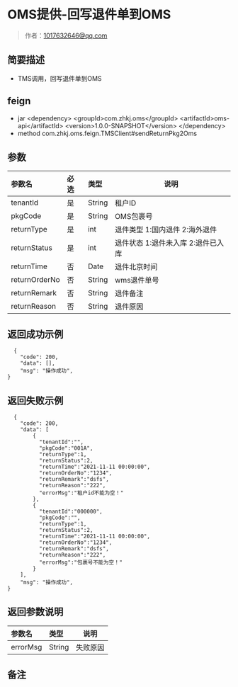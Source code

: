 # OMS提供-回写退件单到OMS

> 作者：1017632646@qq.com

## 简要描述

- TMS调用，回写退件单到OMS

## feign
 
-  jar
        &lt;dependency>
            &lt;groupId>com.zhkj.oms&lt;/groupId>
            &lt;artifactId>oms-api&lt;/artifactId>
            &lt;version>1.0.0-SNAPSHOT&lt;/version>
        &lt;/dependency>
-  method
		com.zhkj.oms.feign.TMSClient#sendReturnPkg2Oms
   


## 参数

|参数名|必选|类型|说明|
|:----    |:---|:----- |-----   |
|tenantId |是  |String |租户ID |
|pkgCode |是  |String |OMS包裹号   |
|returnType |是  |int |退件类型  1:国内退件 2:海外退件 |
|returnStatus |是  |int |退件状态  1:退件未入库 2:退件已入库  |
|returnTime |否  |Date |退件北京时间 |
|returnOrderNo |否  |String |wms退件单号 |
|returnRemark |否  |String |退件备注 |
|returnReason |否  |String |退件原因 |

## 返回成功示例 

``` 
  {
    "code": 200,
    "data": [],
    "msg": "操作成功",
}
```
## 返回失败示例 

``` 
  {
    "code": 200,
    "data": [
        {
          "tenantId":"",
          "pkgCode":"001A",
          "returnType":1,
          "returnStatus":2,
          "returnTime":"2021-11-11 00:00:00",
          "returnOrderNo":"1234",
          "returnRemark":"dsfs",
          "returnReason":"222",
          "errorMsg":"租户id不能为空！"
        },
        {
          "tenantId":"000000",
          "pkgCode":"",
          "returnType":1,
          "returnStatus":2,
          "returnTime":"2021-11-11 00:00:00",
          "returnOrderNo":"1234",
          "returnRemark":"dsfs",
          "returnReason":"222",
          "errorMsg":"包裹号不能为空！"
        }
    ],
    "msg": "操作成功",
}
```

## 返回参数说明 

|参数名|类型|说明|
|:-----  |:-----|-----|
|errorMsg |String   |失败原因 |

## 备注